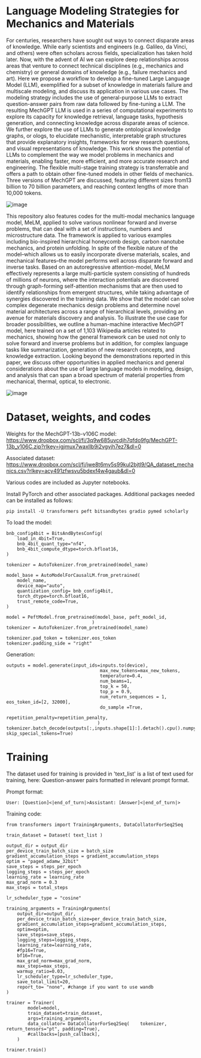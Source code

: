 # Language Modeling Strategies for Mechanics and Materials

For centuries, researchers have sought out ways to connect disparate areas of knowledge. While early scientists and engineers (e.g. Galileo, da Vinci, and others) were often scholars across fields, specialization has taken hold later. Now, with the advent of AI we can explore deep relationships across areas that venture to connect technical disciplines (e.g., mechanics and chemistry) or general domains of knowledge (e.g., failure mechanics and art). Here we propose a workflow to develop a fine-tuned Large Language Model (LLM), exemplified for a subset of knowledge in materials failure and multiscale modeling, and discuss its application in various use cases. The modeling strategy includes the use of general-purpose LLMs to extract question-answer pairs from raw data followed by fine-tuning a LLM. The resulting MechGPT LLM is used in a series of computational experiments to explore its capacity for knowledge retrieval, language tasks, hypothesis generation, and connecting knowledge across disparate areas of science. We further explore the use of LLMs to generate ontological knowledge graphs, or ologs, to elucidate mechanistic, interpretable graph structures that provide explanatory insights, frameworks for new research questions, and visual representations of knowledge.  This work shows the potential of LLMs to complement the way we model problems in mechanics and materials, enabling faster, more efficient, and more accurate research and engineering. The flexible multi-stage training strategy is transferrable and offers a path to obtain other fine-tuned models in other fields of mechanics. Three versions of MechGPT are discussed, featuring different sizes from13 billion to 70 billion parameters, and reaching context lengths of more than 10,000 tokens. 

![image](https://github.com/lamm-mit/MeLM/assets/101393859/6378fc94-198c-4a50-95ce-52ff88e0d8de)

This repository also features codes for the multi-modal mechanics language model, MeLM, applied to solve various nonlinear forward and inverse problems, that can deal with a set of instructions, numbers and microstructure data. The framework is applied to various examples including bio-inspired hierarchical honeycomb design, carbon nanotube mechanics, and protein unfolding. In spite of the flexible nature of the model–which allows us to easily incorporate diverse materials, scales, and mechanical features–the model performs well across disparate forward and inverse tasks. Based on an autoregressive attention-model, MeLM effectively represents a large multi-particle system consisting of hundreds of millions of neurons, where the interaction potentials are discovered through graph-forming self-attention mechanisms that are then used to identify relationships from emergent structures, while taking advantage of synergies discovered in the training data. We show that the model can solve complex degenerate mechanics design problems and determine novel material architectures across a range of hierarchical levels, providing an avenue for materials discovery and analysis. To illustrate the use case for broader possibilities, we outline a human-machine interactive MechGPT model, here trained on a set of 1,103 Wikipedia articles related to mechanics, showing how the general framework can be used not only to solve forward and inverse problems but in addition, for complex language tasks like summarization, generation of new research concepts, and knowledge extraction. Looking beyond the demonstrations reported in this paper, we discuss other opportunities in applied mechanics and general considerations about the use of large language models in modeling, design, and analysis that can span a broad spectrum of material properties from mechanical, thermal, optical, to electronic.

![image](https://github.com/lamm-mit/MeLM/assets/101393859/8191f1a0-1f4c-4221-96b1-0680a1c2d57d)

# Dataset, weights, and codes

Weights for the MechGPT-13b-v106C model: https://www.dropbox.com/scl/fi/3q9w685uvcdjh7qfdo9fg/MechGPT-13b_v106C.zip?rlkey=igjmux7waxllb9i2vgvjh7ez7&dl=0 

Associated dataset: https://www.dropbox.com/scl/fi/jwe8t6mv5s99kul2bjtl9/QA_dataset_mechanics.csv?rlkey=acy491zfwsvu5bdexf4w4gaub&dl=0 

Various codes are included as Jupyter notebooks.

Install PyTorch and other associated packages. Additional packages needed can be installed as follows:

```
pip install -U transformers peft bitsandbytes gradio pymed scholarly
```

To load the model:

```
bnb_config4bit = BitsAndBytesConfig(
    load_in_4bit=True,
    bnb_4bit_quant_type="nf4",
    bnb_4bit_compute_dtype=torch.bfloat16,
)

tokenizer = AutoTokenizer.from_pretrained(model_name)

model_base = AutoModelForCausalLM.from_pretrained(
    model_name,
    device_map="auto",
    quantization_config= bnb_config4bit,
    torch_dtype=torch.bfloat16,
    trust_remote_code=True,
)

model = PeftModel.from_pretrained(model_base, peft_model_id,
                                )
tokenizer = AutoTokenizer.from_pretrained(model_name)

tokenizer.pad_token = tokenizer.eos_token
tokenizer.padding_side = "right"
```
Generation:
```
outputs = model.generate(input_ids=inputs.to(device), 
                                   max_new_tokens=max_new_tokens,
                                   temperature=0.4, 
                                   num_beams=1,
                                   top_k = 50,
                                   top_p = 0.9,
                                   num_return_sequences = 1, eos_token_id=[2, 32000],
                                   do_sample =True,
                                   repetition_penalty=repetition_penalty,
                                  )
tokenizer.batch_decode(outputs[:,inputs.shape[1]:].detach().cpu().numpy(), skip_special_tokens=True)
```

# Training

The dataset used for training is provided in 'text_list' is a list of text used for training, here: Question-answer pairs formatted in relevant prompt format.

Prompt format:
```
User: [Question]<|end_of_turn|>Assistant: [Answer]<|end_of_turn|>
```
Training code: 
```
from transformers import TrainingArguments, DataCollatorForSeq2Seq

train_dataset = Dataset( text_list )

output_dir = output_dir
per_device_train_batch_size = batch_size
gradient_accumulation_steps = gradient_accumulation_steps
optim = "paged_adamw_32bit"
save_steps = steps_per_epoch 
logging_steps = steps_per_epoch
learning_rate = learning_rate
max_grad_norm = 0.3
max_steps = total_steps
 
lr_scheduler_type = "cosine"

training_arguments = TrainingArguments(
    output_dir=output_dir,
    per_device_train_batch_size=per_device_train_batch_size,
    gradient_accumulation_steps=gradient_accumulation_steps,
    optim=optim,
    save_steps=save_steps,
    logging_steps=logging_steps,
    learning_rate=learning_rate,
    #fp16=True,
    bf16=True,  
    max_grad_norm=max_grad_norm,
    max_steps=max_steps,
    warmup_ratio=0.03,
    lr_scheduler_type=lr_scheduler_type,
    save_total_limit=20,
    report_to= "none", #change if you want to use wandb
)

trainer = Trainer(
        model=model,
        train_dataset=train_dataset,
        args=training_arguments,
        data_collator= DataCollatorForSeq2Seq(    tokenizer, return_tensors="pt", padding=True),
        #callbacks=[push_callback],
    )

trainer.train()
```
